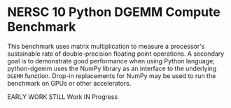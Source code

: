 # NERSC 10 Python DGEMM Compute Benchmark

This benchmark uses matrix multiplication 
to measure a processor's sustainable rate of
double-precision floating point operations.
A secondary goal is to demonstrate good
performance when using Python language;
python-dgemm uses the NumPy library
as an interface to the underlying `DGEMM` function.
Drop-in replacements for NumPy may be used
to run the benchmark on GPUs or other accelerators.

EARLY WORK STILL Work IN Progress